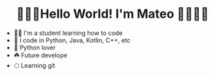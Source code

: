 <h1 align="center">👨🏻‍💻Hello World! I'm Mateo 👋🏻👋🏻 </a></h1> 

- 👐🏻 I'm a student learning how to code
- 🐼 I code in Python, Java, Kotlin, C++, etc
- 🐍 Python lover
- ☘️ Future develope
- 🌕 Learning git
 
